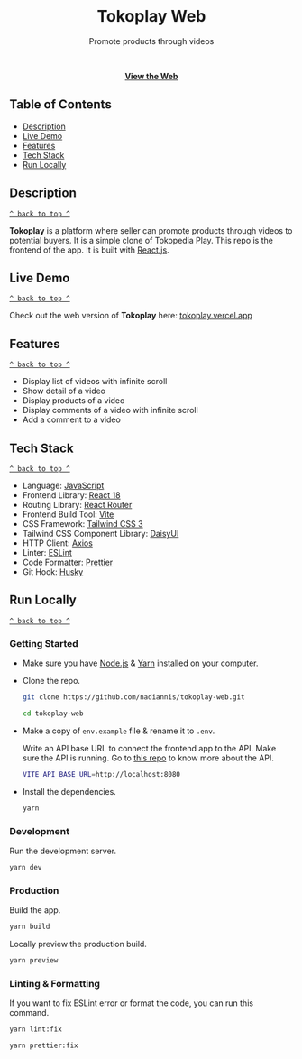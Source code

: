 <div align="center">
  <br>
  <h1>Tokoplay Web</h1>
  <p>Promote products through videos</p>
  <br>
  
  [**View the Web**](https://tokoplay.vercel.app)
</div>

## Table of Contents

- [Description](#description)
- [Live Demo](#live-demo)
- [Features](#features)
- [Tech Stack](#tech-stack)
- [Run Locally](#run-locally)

## Description

[`^ back to top ^`](#table-of-contents)

**Tokoplay** is a platform where seller can promote products through videos to potential buyers. It is a simple clone of Tokopedia Play. This repo is the frontend of the app. It is built with [React.js](https://react.dev).

## Live Demo

[`^ back to top ^`](#table-of-contents)

Check out the web version of **Tokoplay** here: [tokoplay.vercel.app](https://tokoplay.vercel.app)

## Features

[`^ back to top ^`](#table-of-contents)

- Display list of videos with infinite scroll
- Show detail of a video
- Display products of a video
- Display comments of a video with infinite scroll
- Add a comment to a video

## Tech Stack

[`^ back to top ^`](#table-of-contents)

- Language: [JavaScript](https://developer.mozilla.org/en-US/docs/Web/JavaScript)
- Frontend Library: [React 18](https://react.dev)
- Routing Library: [React Router](https://reactrouter.com)
- Frontend Build Tool: [Vite](https://vitejs.dev)
- CSS Framework: [Tailwind CSS 3](https://tailwindcss.com)
- Tailwind CSS Component Library: [DaisyUI](https://daisyui.com)
- HTTP Client: [Axios](https://axios-http.com)
- Linter: [ESLint](https://eslint.org)
- Code Formatter: [Prettier](https://prettier.io)
- Git Hook: [Husky](https://github.com/typicode/husky)

## Run Locally

[`^ back to top ^`](#table-of-contents)

### Getting Started

- Make sure you have [Node.js](https://nodejs.org) & [Yarn](https://yarnpkg.com) installed on your computer.

- Clone the repo.

  ```bash
  git clone https://github.com/nadiannis/tokoplay-web.git
  ```

  ```bash
  cd tokoplay-web
  ```

- Make a copy of `env.example` file & rename it to `.env`.

  Write an API base URL to connect the frontend app to the API. Make sure the API is running. Go to [this repo](https://github.com/nadiannis/tokoplay-api) to know more about the API.

  ```bash
  VITE_API_BASE_URL=http://localhost:8080
  ```

- Install the dependencies.

  ```bash
  yarn
  ```

### Development

Run the development server.

```bash
yarn dev
```

### Production

Build the app.

```bash
yarn build
```

Locally preview the production build.

```bash
yarn preview
```

### Linting & Formatting

If you want to fix ESLint error or format the code, you can run this command.

```bash
yarn lint:fix
```

```bash
yarn prettier:fix
```
